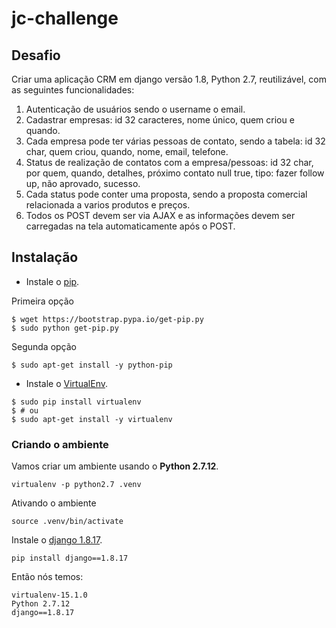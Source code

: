 # jc-challenge

## Desafio

Criar uma aplicação CRM em django versão 1.8, Python 2.7, reutilizável, com as seguintes funcionalidades:

1. Autenticação de usuários sendo o username o email.
2. Cadastrar empresas: id 32 caracteres, nome único, quem criou e quando.
3. Cada empresa pode ter várias pessoas de contato, sendo a tabela: id 32 char, quem criou, quando, nome, email, telefone.
4. Status de realização de contatos com a empresa/pessoas: id 32 char, por quem, quando, detalhes, próximo contato null true, tipo: fazer follow up, não aprovado, sucesso.
5. Cada status pode conter uma proposta, sendo a proposta comercial relacionada a varios produtos e preços. 
6. Todos os POST devem ser via AJAX e as informações devem ser carregadas na tela automaticamente após o POST.

## Instalação

* Instale o [pip][0].

Primeira opção

```
$ wget https://bootstrap.pypa.io/get-pip.py
$ sudo python get-pip.py
```

Segunda opção

```
$ sudo apt-get install -y python-pip
```

* Instale o [VirtualEnv][1].

```
$ sudo pip install virtualenv
$ # ou
$ sudo apt-get install -y virtualenv
```

### Criando o ambiente

Vamos criar um ambiente usando o **Python 2.7.12**.

```
virtualenv -p python2.7 .venv
```

Ativando o ambiente

```
source .venv/bin/activate
```

Instale o [django 1.8.17][2].

```
pip install django==1.8.17
```

Então nós temos:

```
virtualenv-15.1.0
Python 2.7.12
django==1.8.17
```

[0]: http://pip.readthedocs.org/en/latest/
[1]: https://virtualenv.pypa.io/en/latest/
[2]: https://www.djangoproject.com/download/